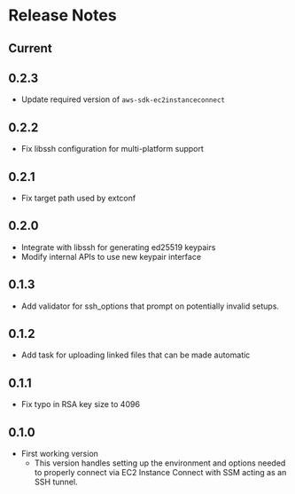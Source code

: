 # Release Notes

## Current

## 0.2.3

* Update required version of `aws-sdk-ec2instanceconnect`

## 0.2.2

* Fix libssh configuration for multi-platform support

## 0.2.1

* Fix target path used by extconf

## 0.2.0

* Integrate with libssh for generating ed25519 keypairs
* Modify internal APIs to use new keypair interface

## 0.1.3

* Add validator for ssh_options that prompt on potentially invalid setups.

## 0.1.2

* Add task for uploading linked files that can be made automatic

## 0.1.1

* Fix typo in RSA key size to 4096

## 0.1.0

* First working version
  * This version handles setting up the environment and options needed to properly
    connect via EC2 Instance Connect with SSM acting as an SSH tunnel.
